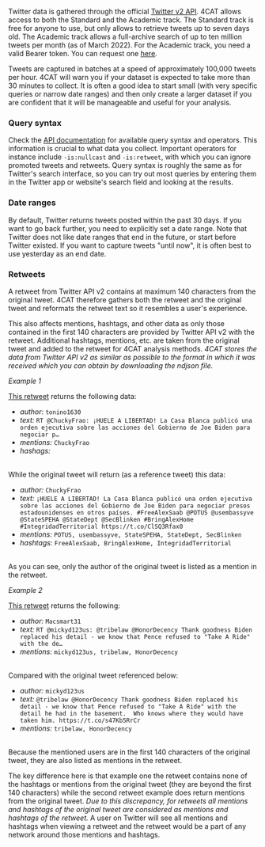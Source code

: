 Twitter data is gathered through the official [Twitter v2 API](https://developer.twitter.com/en/docs/twitter-api). 4CAT
allows access to both the Standard and the Academic track. The Standard track is free for anyone to use, but only
allows to retrieve tweets up to seven days old. The Academic track allows a full-archive search of up to ten million
tweets per month (as of March 2022). For the Academic track, you need a valid Bearer token. You can request one
[here](https://developer.twitter.com/en/portal/petition/academic/is-it-right-for-you).

Tweets are captured in batches at a speed of approximately 100,000 tweets per hour. 4CAT will warn you if your dataset
is expected to take more than 30 minutes to collect. It is often a good idea to start small (with very specific
queries or narrow date ranges) and then only create a larger dataset if you are confident that it will be manageable and
useful for your analysis.

### Query syntax
Check the [API documentation](https://developer.twitter.com/en/docs/twitter-api/tweets/search/integrate/build-a-query)
for available query syntax and operators. This information is crucial to what data you collect. Important operators for
instance include `-is:nullcast` and `-is:retweet`, with which you can ignore promoted tweets and retweets. Query syntax
is roughly the same as for Twitter's search interface, so you can try out most queries by entering them in the Twitter
app or website's search field and looking at the results.

### Date ranges
By default, Twitter returns tweets posted within the past 30 days. If you want to go back further, you need to
explicitly set a date range. Note that Twitter does not like date ranges that end in the future, or start before
Twitter existed. If you want to capture tweets "until now", it is often best to use yesterday as an end date.

### Retweets
A retweet from Twitter API v2 contains at maximum 140 characters from the original tweet. 4CAT therefore
gathers both the retweet and the original tweet and reformats the retweet text so it resembles a user's experience.

This also affects mentions, hashtags, and other data as only those contained in the first 140 characters are provided
by Twitter API v2 with the retweet. Additional hashtags, mentions, etc. are taken from the original tweet and added
to the retweet for 4CAT analysis methods. *4CAT stores the data from Twitter API v2 as similar as possible to the format in which it was received which you can obtain by downloading the ndjson file.*

*Example 1*

[This retweet](https://twitter.com/tonino1630/status/1554618034299568128) returns the following data:

- *author:*    `tonino1630`
- *text:*     `RT @ChuckyFrao: ¡HUELE A LIBERTAD! La Casa Blanca publicó una orden ejecutiva sobre las acciones del Gobierno de Joe Biden para negociar p…`
- *mentions:*     `ChuckyFrao`
- *hashags:*

<br>
While the original tweet will return (as a reference tweet) this data:

- *author:*    `ChuckyFrao`
- *text:*     `¡HUELE A LIBERTAD! La Casa Blanca publicó una orden ejecutiva sobre las acciones del Gobierno de Joe Biden para negociar presos estadounidenses en otros países. #FreeAlexSaab @POTUS @usembassyve @StateSPEHA @StateDept @SecBlinken #BringAlexHome #IntegridadTerritorial https://t.co/ClSQ3Rfax0`
- *mentions:*    `POTUS, usembassyve, StateSPEHA, StateDept, SecBlinken`
- *hashtags:*    `FreeAlexSaab, BringAlexHome, IntegridadTerritorial`

<br>
As you can see, only the author of the original tweet is listed as a mention in the retweet.

*Example 2*

[This retweet](https://twitter.com/Macsmart31/status/1554618041459445760) returns the following:

- *author:* `Macsmart31`
- *text:* `RT @mickyd123us: @tribelaw @HonorDecency Thank goodness Biden replaced his detail - we know that Pence refused to "Take A Ride" with the de…`
- *mentions:* `mickyd123us, tribelaw, HonorDecency`

<br>
Compared with the original tweet referenced below:

- *author:* `mickyd123us`
- *text:* `@tribelaw @HonorDecency Thank goodness Biden replaced his detail - we know that Pence refused to "Take A Ride" with the detail he had in the basement.  Who knows where they would have taken him. https://t.co/s47Kb5RrCr`
- *mentions:* `tribelaw, HonorDecency`

<br>
Because the mentioned users are in the first 140 characters of the original tweet, they are also listed as mentions in the retweet.

The key difference here is that example one the retweet contains none of the hashtags or mentions from the original tweet (they are beyond the first 140 characters) while the second retweet example does return mentions from the original tweet. *Due to this discrepancy, for retweets all mentions and hashtags of the original tweet are considered as mentions and hashtags of the retweet.* A user on Twitter will see all mentions and hashtags when viewing a retweet and the retweet would be a part of any network around those mentions and hashtags.
